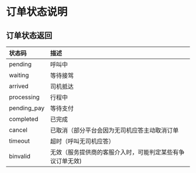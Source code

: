 # 订单状态说明

## 订单状态返回

| 状态码 | 描述 |
| :--- | :--- |
| pending | 呼叫中 |
| waiting | 等待接驾 |
| arrived | 司机抵达 |
| processing | 行程中 |
| pending\_pay | 等待支付 |
| completed | 已完成 |
| cancel |  已取消（部分平台会因为无司机应答主动取消订单 |
| timeout | 超时（呼叫无司机应答） |
| binvalid |  无效（服务提供商的客服介入时，可能判定某些有争议订单无效\) |

